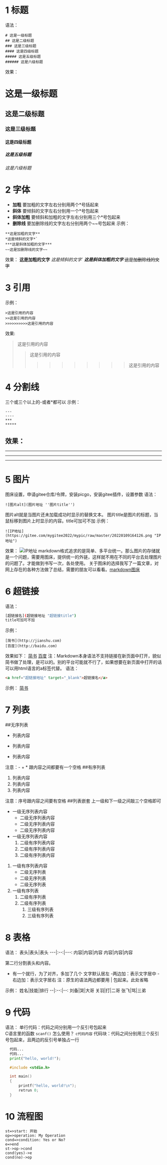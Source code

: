 # 1 标题
语法：
```
# 这是一级标题
## 这是二级标题
### 这是三级标题
#### 这是四级标题
##### 这是五级标题
###### 这是六级标题
```
效果：
# 这是一级标题
## 这是二级标题
### 这是三级标题
#### 这是四级标题
##### 这是五级标题
###### 这是六级标题
# 2 字体
* **加粗**
要加粗的文字左右分别用两个*号括起来
* **斜体**
要倾斜的文字左右分别用一个*号包起来
* **斜体加粗**
要倾斜和加粗的文字左右分别用三个*号包起来
* **删除线**
要加删除线的文字左右分别用两个~~号包起来
示例：
```
**这是加粗的文字**
*这是倾斜的文字*`
***这是斜体加粗的文字***
~~这是加删除线的文字~~
```
效果：
**这是加粗的文字**
*这是倾斜的文字*`
***这是斜体加粗的文字***
~~这是加删除线的文字~~
# 3 引用
示例：
```
>这是引用的内容
>>这是引用的内容
>>>>>>>>>>这是引用的内容
```
效果:
>这是引用的内容
>>这是引用的内容
>>>>>>>>>>这是引用的内容
# 4 分割线
三个或三个以上的-或者*都可以
示例：
```
---
----
***
*****
```
效果：
---
----
***
*****
# 5 图片
图床设置，申请gitee仓库/令牌，安装picgo，安装gitee插件，设置参数
语法：
```
![图片alt](图片地址 ''图片title'')
```
图片alt就是当图片还未加载成功时显示的替换文本。
图片title是图片的标题，当鼠标移到图片上时显示的内容。title可加可不加
示例：
```
![IP地址](https://gitee.com/mygitee2022/mypic/raw/master/20220109164126.png "IP地址")
```
效果：
![IP地址](https://gitee.com/mygitee2022/mypic/raw/master/20220109164126.png "IP地址")
markdown格式追求的是简单、多平台统一。那么图片的存储就是一个问题，需要用图床，提供统一的外链，这样就不用在不同的平台去处理图片的问题了。才能做到书写一次，各处使用。
关于图床的选择我写了一篇文章，对网上存在的各种方法做了总结，需要的朋友可以看看。[markdown图床](https://www.jianshu.com/p/ea1eb11db63f
)

# 6 超链接
语法：
```bash
[超链接名](超链接地址 "超链接title")
title可加可不加
```
示例：
```
[简书](http://jianshu.com)
[百度](http://baidu.com)
```
效果如下：
[简书](http://jianshu.com)
[百度](http://baidu.com)
注：Markdown本身语法不支持链接在新页面中打开，貌似简书做了处理，是可以的。别的平台可能就不行了，如果想要在新页面中打开的话可以用html语言的a标签代替。
语法：
```html
<a href="超链接地址" target="_blank">超链接名</a>
```
示例：
<a href="https://www.jianshu.com/u/1f5ac0cf6a8b" target="_blank">简书</a>

# 7 列表
##无序列表
- 列表内容
+ 列表内容
* 列表内容

注意：- + * 跟内容之间都要有一个空格
##有序列表
1. 列表内容
2. 列表内容
3. 列表内容

注意：序号跟内容之间要有空格
##列表嵌套
上一级和下一级之间敲三个空格即可
- 一级无序列表内容
   - 二级无序列表内容
   - 二级无序列表内容
   - 二级无序列表内容
- 一级无序列表内容
   1. 二级有序列表内容
   2. 二级有序列表内容
   3. 二级有序列表内容

1. 一级有序列表内容
   - 二级无序列表
   - 二级无序列表
   - 二级无序列表
2. 一级有序列表
   1. 二级有序列表
   2. 二级有序列表
      1. 三级有序列表
      2. 三级有序列表

# 8 表格
语法：
表头|表头|表头
---|:--:|---:
内容|内容|内容
内容|内容|内容

第二行分割表头和内容。
- 有一个就行，为了对齐，多加了几个
文字默认居左
-两边加：表示文字居中
-右边加：表示文字居右
注：原生的语法两边都要用 | 包起来。此处省略

示例：
姓名|技能|排行
--|:--:|--:
刘备|哭|大哥
关羽|打|二哥
张飞|骂|三弟

# 9 代码
语法：
单行代码：代码之间分别用一个反引号包起来  
C语言里的函数 `scanf()` 怎么使用？
`c代码内容`
代码块：代码之间分别用三个反引号包起来，且两边的反引号单独占一行
```python
  代码...
  代码...
  print("hello, world!");
```
```c
  #include <stdio.h>

  int main()
  {
      printf("hello, world!\n");
      retrun 0;
  }
```

# 10 流程图

```flow
st=>start: 开始
op=>operation: My Operation
cond=>condition: Yes or No?
e=>end
st->op->cond
cond(yes)->e
cond(no)->op
```